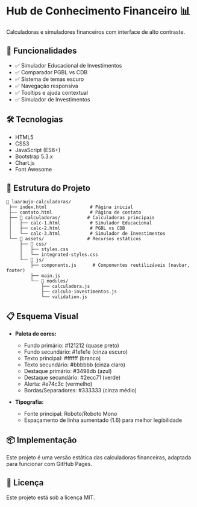 # Hub de Conhecimento Financeiro 📊

Calculadoras e simuladores financeiros com interface de alto contraste.

## 🚀 Funcionalidades

- ✅ Simulador Educacional de Investimentos
- ✅ Comparador PGBL vs CDB
- ✅ Sistema de temas escuro
- ✅ Navegação responsiva
- ✅ Tooltips e ajuda contextual
- ✅ Simulador de Investimentos

## 🛠️ Tecnologias

- HTML5
- CSS3
- JavaScript (ES6+)
- Bootstrap 5.3.x
- Chart.js
- Font Awesome

## 📁 Estrutura do Projeto

```
📁 luaraujo-calculadoras/
 ├── index.html                # Página inicial
 ├── contato.html              # Página de contato
 ├── 📁 calculadoras/          # Calculadoras principais
 │   ├── calc-1.html           # Simulador Educacional
 │   ├── calc-2.html           # PGBL vs CDB
 │   └── calc-3.html           # Simulador de Investimentos
 └── 📁 assets/                # Recursos estáticos
     ├── 📁 css/
     │   ├── styles.css
     │   └── integrated-styles.css
     └── 📁 js/
         ├── components.js      # Componentes reutilizáveis (navbar, footer)
         ├── main.js
         └── 📁 modules/
             ├── calculadora.js
             ├── calculo-investimentos.js
             └── validation.js
```

## 📋 Esquema Visual

- **Paleta de cores:**
  * Fundo primário: #121212 (quase preto)
  * Fundo secundário: #1e1e1e (cinza escuro)
  * Texto principal: #ffffff (branco)
  * Texto secundário: #bbbbbb (cinza claro)
  * Destaque primário: #3498db (azul)
  * Destaque secundário: #2ecc71 (verde)
  * Alerta: #e74c3c (vermelho)
  * Bordas/Separadores: #333333 (cinza médio)

- **Tipografia:**
  * Fonte principal: Roboto/Roboto Mono
  * Espaçamento de linha aumentado (1.6) para melhor legibilidade

## 📦 Implementação

Este projeto é uma versão estática das calculadoras financeiras, adaptada para funcionar com GitHub Pages.

## 📝 Licença

Este projeto está sob a licença MIT.
